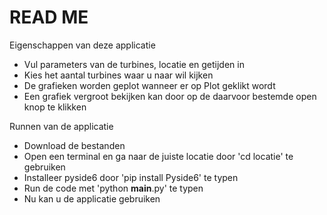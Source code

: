 # READ ME

Eigenschappen van deze applicatie
- Vul parameters van de turbines, locatie en getijden in
- Kies het aantal turbines waar u naar wil kijken
- De grafieken worden geplot wanneer er op Plot geklikt wordt
- Een grafiek vergroot bekijken kan door op de daarvoor bestemde open knop te klikken

Runnen van de applicatie
- Download de bestanden
- Open een terminal en ga naar de juiste locatie door 'cd locatie' te gebruiken
- Installeer pyside6 door 'pip install Pyside6' te typen
- Run de code met 'python __main__.py' te typen
- Nu kan u de applicatie gebruiken

